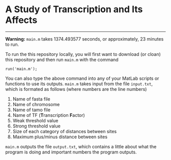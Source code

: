 # A Study of Transcription and Its Affects

------------------------------------------------------------------------

**Warning:** `main.m` takes 1374.493577 seconds, or approximately, 23 minutes to run.

To run the this repository locally, you will first want to download (or cloan) this repository and then run `main.m` with the command

```
run('main.m');
```

You can also type the above command into any of your MatLab scripts or functions to use its outputs. `main.m` takes input from the file `input.txt`, which is formated as follows (where numbers are the line numbers)

1. Name of fasta file
2. Name of chromosome
3. Name of tamo file
4. Name of TF (**T**ranscription **F**actor)
5. Weak threshold value
6. Strong threshold value
7. Size of each category of distances between sites
8. Maximum plus/minus distance between sites

`main.m` outputs the file `output.txt`, which contains a little about what the program is doing and important numbers the program outputs.